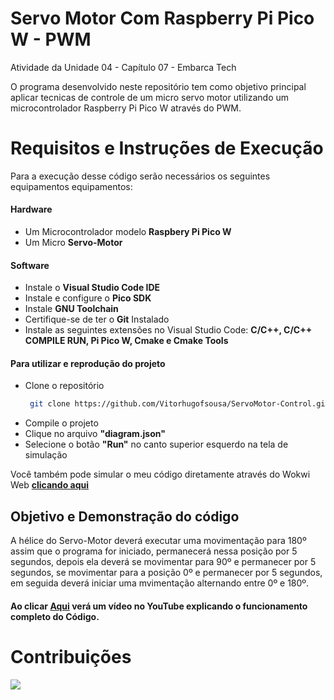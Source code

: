 # Servo Motor Com Raspberry Pi Pico W - PWM
Atividade da Unidade 04 - Capítulo 07 - Embarca Tech
 
O programa desenvolvido neste repositório tem como objetivo principal aplicar tecnicas de controle de um micro servo motor utilizando um microcontrolador Raspberry Pi Pico W através do PWM.

# Requisitos e Instruções de Execução
 Para a execução desse código serão necessários os seguintes equipamentos equipamentos:

#### Hardware
* Um Microcontrolador modelo __Raspbery Pi Pico W__
* Um Micro __Servo-Motor__

#### Software
* Instale o __Visual Studio Code IDE__
* Instale e configure o __Pico SDK__
* Instale __GNU Toolchain__
* Certifique-se de ter o __Git__ Instalado
* Instale as seguintes extensões no Visual Studio Code: __C/C++, C/C++ COMPILE RUN, Pi Pico W, Cmake e Cmake Tools__

#### Para utilizar e reprodução do projeto
* Clone o repositório
  ```bash
   git clone https://github.com/Vitorhugofsousa/ServoMotor-Control.git

* Compile o projeto
* Clique no arquivo __"diagram.json"__
* Selecione o botão __"Run"__ no canto superior esquerdo na tela de simulação

Você também pode simular o meu código diretamente através do Wokwi Web __[clicando aqui](https://wokwi.com/projects/422536134715918337)__

## Objetivo e Demonstração do código
A hélice do Servo-Motor deverá executar uma movimentação para 180º assim que o programa for iniciado, permanecerá nessa posição por 5 segundos,
depois ela deverá se movimentar para 90º e permanecer por 5 segundos, se movimentar para a posição 0º e permanecer por 5 segundos,
em seguida deverá iniciar uma mvimentação alternando entre 0º e 180º.

#### Ao clicar __[Aqui]()__ verá um vídeo no __YouTube__ explicando o funcionamento completo do Código.

# Contribuições

<img src="pwm_banner.png">